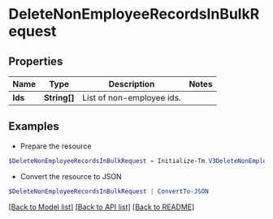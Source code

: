 # DeleteNonEmployeeRecordsInBulkRequest
## Properties

Name | Type | Description | Notes
------------ | ------------- | ------------- | -------------
**Ids** | **String[]** | List of non-employee ids. | 

## Examples

- Prepare the resource
```powershell
$DeleteNonEmployeeRecordsInBulkRequest = Initialize-Tm.V3DeleteNonEmployeeRecordsInBulkRequest  -Ids [2b838de9-db9b-abcf-e646-d4f274ad4238, 2d838de9-db9b-abcf-e646-d4f274ad4238]
```

- Convert the resource to JSON
```powershell
$DeleteNonEmployeeRecordsInBulkRequest | ConvertTo-JSON
```

[[Back to Model list]](../README.md#documentation-for-models) [[Back to API list]](../README.md#documentation-for-api-endpoints) [[Back to README]](../README.md)

